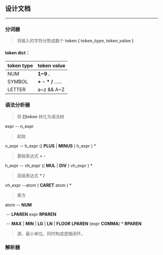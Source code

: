 ## 设计文档

***

### 分词器

> 将输入的字符分割成数个 **token { token_type, token_value }**

#### token dict：

token type | token value 
---- | ---
NUM | **1~9** **.** 
SYMBOL | **+ - * /** ...... 
LETTER | a~z  &&  A~Z

### 语法分析器

> 将 **[]token** 转化为语法树

expr  -- n_expr

> 起始

n_expr -- h_expr (( **PLUS** | **MINUS** ) h_expr ) *

> 基础表达式  **+ -**  

h_expr -- vh_expr (( **MUL** |  **DIV**  ) vh_expr ) *

> 高级表达式  **\* /**

vh_expr --atom ( **CARET** atom ) *

> 乘方

atom -- **NUM**

​         -- **LPAREN**  expr  **RPAREN**

​         -- **MAX** | **MIN** | **LG** | **LN** | **FLOOR**  **LPAREN**  (expr **COMMA**) *  **RPAREN**

> 源，最小单位。同时构成逻辑闭环。



### 解析器

